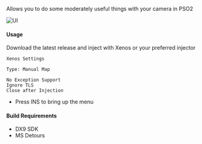 Allows you to do some moderately useful things with your camera in PSO2

![UI](https://i.imgur.com/IQT10Aa.png)

#### Usage

  Download the latest release and inject with Xenos or your preferred injector 

```
Xenos Settings

Type: Manual Map 

No Exception Support
Ignore TLS
Close after Injection
```
+ Press INS to bring up the menu

#### Build Requirements

+ DX9 SDK
+ MS Detours 
